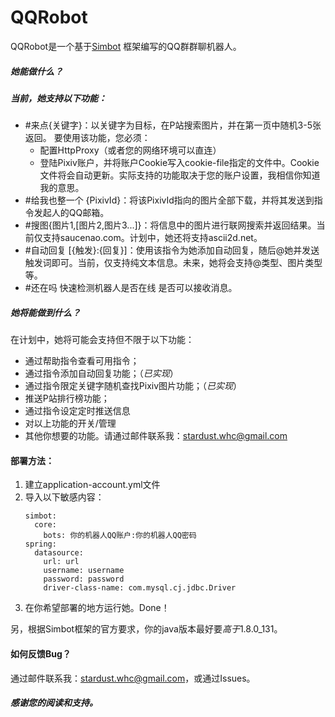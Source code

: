 # QQRobot
 QQRobot是一个基于[Simbot](https://github.com/ForteScarlet/simpler-robot) 框架编写的QQ群群聊机器人。
 ##### 她能做什么？
 ##### 当前，她支持以下功能：
 + \#来点{关键字}：以关键字为目标，在P站搜索图片，并在第一页中随机3-5张返回。
   要使用该功能，您必须：
   + 配置HttpProxy（或者您的网络环境可以直连）
   + 登陆Pixiv账户，并将账户Cookie写入cookie-file指定的文件中。Cookie文件将会自动更新。实际支持的功能取决于您的账户设置，我相信你知道我的意思。
 + \#给我也整一个 {PixivId}：将该PixivId指向的图片全部下载，并将其发送到指令发起人的QQ邮箱。
 + \#搜图{图片1,[图片2,图片3...]}：将信息中的图片进行联网搜索并返回结果。当前仅支持saucenao.com。计划中，她还将支持ascii2d.net。
 + \#自动回复 [{触发}:{回复}]：使用该指令为她添加自动回复，随后@她并发送触发词即可。当前，仅支持纯文本信息。未来，她将会支持@类型、图片类型等。
 + \#还在吗 快速检测机器人是否在线 是否可以接收消息。
 ##### 她将能做到什么？
 在计划中，她将可能会支持但不限于以下功能：
 + 通过帮助指令查看可用指令；
 + 通过指令添加自动回复功能；（*已实现*）
 + 通过指令限定关键字随机查找Pixiv图片功能；（*已实现*）
 + 推送P站排行榜功能；
 + 通过指令设定定时推送信息
 + 对以上功能的开关/管理
 + 其他你想要的功能。请通过邮件联系我：stardust.whc@gmail.com

 #### 部署方法：
 1. 建立application-account.yml文件
 2. 导入以下敏感内容：
    ```
    simbot:
      core:
        bots: 你的机器人QQ账户:你的机器人QQ密码
    spring:
      datasource:
        url: url
        username: username
        password: password
        driver-class-name: com.mysql.cj.jdbc.Driver
    ```
 3. 在你希望部署的地方运行她。Done！

 另，根据Simbot框架的官方要求，你的java版本最好要*高于*1.8.0_131。
 #### 如何反馈Bug？
 通过邮件联系我：stardust.whc@gmail.com，或通过Issues。
 ##### 感谢您的阅读和支持。